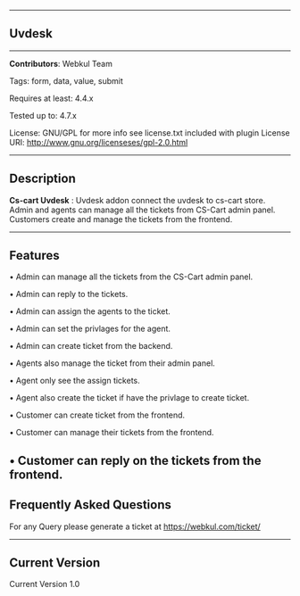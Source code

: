 ------------------------------------
Uvdesk
------------------------------------
------------------------------------

**Contributors**: Webkul Team 

Tags: form, data, value, submit 

Requires at least: 4.4.x 

Tested up to: 4.7.x 

License: GNU/GPL for more info see license.txt included with plugin License URI: http://www.gnu.org/licenseses/gpl-2.0.html

------------------------------------
Description 
------------------------------------

**Cs-cart Uvdesk** : Uvdesk addon connect the uvdesk to cs-cart store. Admin and agents can manage all the tickets from CS-Cart admin panel. Customers create and manage the tickets from the frontend.


------------------------------------
Features
------------------------------------
• Admin can manage all the tickets from the CS-Cart admin panel.

• Admin can reply to the tickets.

• Admin can assign the agents to the ticket.

• Admin can set the privlages for the agent.

• Admin can create ticket from the backend.

• Agents also manage the ticket from their admin panel.

• Agent only see the assign tickets.

• Agent also create the ticket if have the privlage to create ticket.

• Customer can create ticket from the frontend.

• Customer can manage their tickets from the frontend.

• Customer can reply on the tickets from the frontend.
------------------------------------
Frequently Asked Questions
------------------------------------

For any Query please generate a ticket at https://webkul.com/ticket/

------------------------------------
Current Version
------------------------------------

Current Version 1.0

